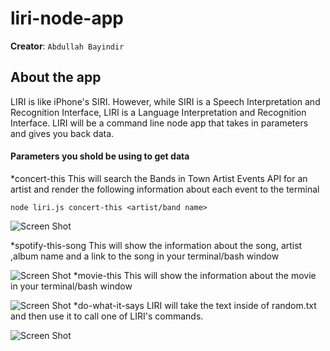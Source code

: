 # liri-node-app

**Creator**: `Abdullah Bayindir`

## About the app
LIRI is like iPhone's SIRI. However, while SIRI is a Speech Interpretation and Recognition Interface, LIRI is a Language Interpretation and Recognition Interface. LIRI will be a command line node app that takes in parameters and gives you back data.

#### Parameters you shold be using to get data

*concert-this
    This will search the Bands in Town Artist Events API for an artist and render the following information about each event to the terminal

    node liri.js concert-this <artist/band name>
![Screen Shot](/concert-this.png)

*spotify-this-song
    This will show the information about the song, artist ,album name and a link to the song in your terminal/bash window

![Screen Shot](/spotify-this-song.png)
*movie-this
    This will show the information about the movie in your terminal/bash window

![Screen Shot](/movie-this.png)
*do-what-it-says
    LIRI will take the text inside of random.txt and then use it to call one of LIRI's commands.

![Screen Shot](/dowhatitsays.png)
